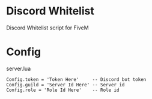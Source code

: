 # Discord Whitelist
Discord Whitelist script for FiveM

# Config
server.lua

```
Config.token = 'Token Here'     -- Discord bot token
Config.guild = 'Server Id Here' -- Server id
Config.role = 'Role Id Here'    -- Role id
```